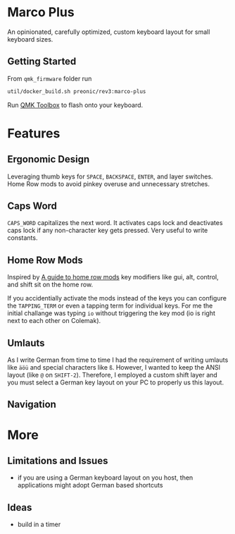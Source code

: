 # Marco Plus

An opinionated, carefully optimized, custom keyboard layout for small keyboard sizes.

## Getting Started

From `qmk_firmware` folder run

```bash
util/docker_build.sh preonic/rev3:marco-plus
```

Run [QMK Toolbox](https://github.com/qmk/qmk_toolbox) to flash onto your keyboard.

# Features

## Ergonomic Design
Leveraging thumb keys for `SPACE`, `BACKSPACE`, `ENTER`, and layer switches.
Home Row mods to avoid pinkey overuse and unnecessary stretches.

## Caps Word
`CAPS_WORD` capitalizes the next word. It activates caps lock and deactivates caps lock if any non-character key gets pressed.
Very useful to write constants.

## Home Row Mods
Inspired by [A guide to home row mods](https://precondition.github.io/home-row-mods) key modifiers like gui, alt, control, and shift sit on the home row.

If you accidentially activate the mods instead of the keys you can configure the `TAPPING_TERM` or even a tapping term for individual keys.
For me the initial challange was typing `io` without triggering the key mod (io is right next to each other on Colemak).

## Umlauts
As I write German from time to time I had the requirement of writing umlauts like `äöü` and special characters like `ß`.
However, I wanted to keep the ANSI layout (like `@` on `SHIFT-2`). Therefore, I employed a custom shift layer and you must select a German key layout on your PC to properly us this layout.

## Navigation

# More

## Limitations and Issues
- if you are using a German keyboard layout on you host, then applications might adopt German based shortcuts

## Ideas
- build in a timer